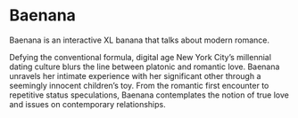 <h1>Baenana</h1>
<p>Baenana is an interactive XL banana that talks about modern romance.</p>

<p>Defying the conventional formula, digital age New York City’s millennial dating culture blurs the line between platonic and romantic love. Baenana unravels her intimate experience with her significant other through a seemingly innocent children’s toy. From the romantic first encounter to repetitive status speculations, Baenana contemplates the notion of true love and issues on contemporary relationships.</p>
